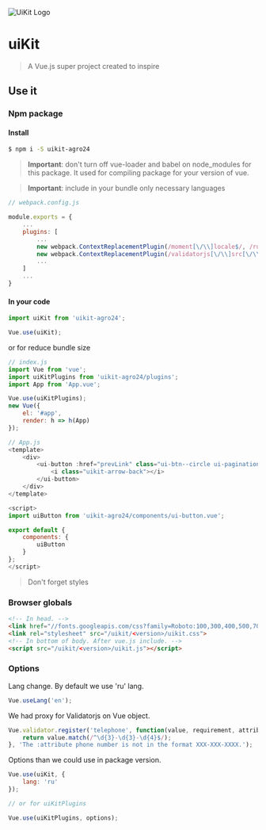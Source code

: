 ![UiKit Logo](https://github.com/faforty/uikit/raw/master/uikit.jpg)

# uiKit

> A Vue.js super project created to inspire

## Use it

### Npm package

#### Install

```sh
$ npm i -S uikit-agro24
```
> **Important**: don't turn off vue-loader and babel on node_modules for this package. It used for compiling package for your version of vue.

> **Important**: include in your bundle only necessary languages

```js
// webpack.config.js

module.exports = {
    ...
    plugins: [
        ...
        new webpack.ContextReplacementPlugin(/moment[\/\\]locale$/, /ru/),
        new webpack.ContextReplacementPlugin(/validatorjs[\/\\]src[\/\\]lang$/, /en|ru/),
        ...
    ]
    ...
}
```

#### In your code

```js
import uiKit from 'uikit-agro24';

Vue.use(uiKit);
```

or for reduce bundle size

```js
// index.js
import Vue from 'vue';
import uiKitPlugins from 'uikit-agro24/plugins';
import App from 'App.vue';

Vue.use(uiKitPlugins);
new Vue({
    el: '#app',
    render: h => h(App)
});
```

```js
// App.js
<template>
    <div>
        <ui-button :href="prevLink" class="ui-btn--circle ui-pagination__prev__link">
            <i class="uikit-arrow-back"></i>
        </ui-button>
    </div>
</template>

<script>
import uiButton from 'uikit-agro24/components/ui-button.vue';

export default {
    components: {
        uiButton
    }
};
</script>
```

> Don't forget styles

### Browser globals

```html
<!-- In head. -->
<link href="//fonts.googleapis.com/css?family=Roboto:100,300,400,500,700,900&subset=cyrillic" rel="stylesheet">
<link rel="stylesheet" src="/uikit/<version>/uikit.css">
<!-- In bottom of body. After vue.js include. -->
<script src="/uikit/<version>/uikit.js"></script>
```

### Options

Lang change. By default we use 'ru' lang.

```js
Vue.useLang('en');
```

We had proxy for Validatorjs on Vue object.

```js
Vue.validator.register('telephone', function(value, requirement, attribute) {
    return value.match(/^\d{3}-\d{3}-\d{4}$/);
}, 'The :attribute phone number is not in the format XXX-XXX-XXXX.');
```

Options than we could use in package version.

```js
Vue.use(uiKit, {
    lang: 'ru'
});

// or for uiKitPlugins

Vue.use(uiKitPlugins, options);
```
